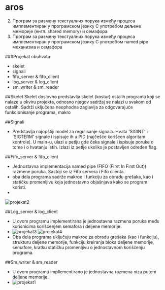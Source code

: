 # aros

2. Програм за размену текстуалних порука између процеса имплементиран у програмском језику C употребом дељене меморијe (енгл. shared memory) и семафора
3. Програм за размену текстуалних порука између процеса имплементиран у програмском језику C употребом named pipe механизма и семафора

###Projekat obuhvata:
- skelet
- signali
- fifo_server & fifo_client
- log_server & log_client
- sm_writer & sm_reader

##Skelet
Skelet doslovno predstavlja skelet (kostur) ostalih programa koji se nalaze u okviru projekta, odnosno njegov sadržaj se nalazi u svakom od ostalih. Sadrži uključena neophodna zaglavlja za odgovarajuće funkcionisanje programa, makro

##Signali
- Predstavlja najopštiji model za regulisanje signala. Hvata 'SIGINT' i 'SIGTERM' signale i ispisuje ih u PID (najčešće korišćen algoritam kontrole). U main-u, ulazi u petlju gde čeka signale i ispisuje poruke o tome i o hvatanju istih. Izlazi iz petlje ukoliko je postavljen određen flag. 

##Fifo_server & fifo_client
- Jednostavna implementacija named pipe (FIFO (First In First Out)) razmene poruka. Sastoji se iz Fifo servera i Fifo clienta.
- oba dela programa sadrže makroe i funkciju za obradu grešaka, kao i statičku promenljivu koja jednostavno objašnjava kako se program koristi.
- 
![projekat2](https://github.com/ancheee/aros/assets/160538389/9bd2b4c7-9ae2-4cab-ace5-06de424ba7c5)



##Log_server & log_client
- U ovom programu implementirana je jednostavna razmena poruka među korisnicima korišćenjem semafora i deljene memorije.
- ![projekat3](https://github.com/ancheee/aros/assets/160538389/fd270ae9-f9fc-4cd5-b299-ff195f5da419)
![projekat4](https://github.com/ancheee/aros/assets/160538389/9b57e30e-4944-4ad1-9b6f-58e379080956)
- Oba dela programa uključuju makroe za obradu grešaka (kao i funkciju), strukturu deljene memorije, funkciju kreiranja bloka deljene memorije, semafore, kratku statičku promenljivu o jednostavnom korišćenju programa.

##Sm_writer & sm_reader
- U ovom programu impllementirano je jednostavna razmena niza putem deljene memorije.
- ![projekat1](https://github.com/ancheee/aros/assets/160538389/6aa05617-9de9-4101-9cb8-bb7504df0121)

